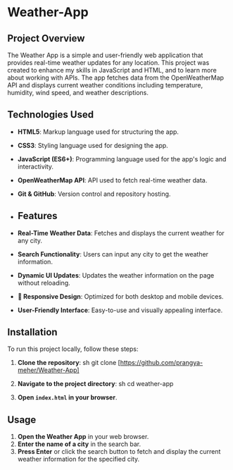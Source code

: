 # Weather-App

## Project Overview
The Weather App is a simple and user-friendly web application that provides real-time weather updates for any location. This project was created to enhance my skills in JavaScript and HTML, and to learn more about working with APIs. The app fetches data from the OpenWeatherMap API and displays current weather conditions including temperature, humidity, wind speed, and weather descriptions.

## Technologies Used
- **HTML5**: Markup language used for structuring the app.
- **CSS3**: Styling language used for designing the app.
- **JavaScript (ES6+)**: Programming language used for the app's logic and interactivity.
- **OpenWeatherMap API**: API used to fetch real-time weather data.
- **Git & GitHub**: Version control and repository hosting.

- ## Features
- **Real-Time Weather Data**: Fetches and displays the current weather for any city.
- **Search Functionality**: Users can input any city to get the weather information.
- **Dynamic UI Updates**: Updates the weather information on the page without reloading.
- **📱 Responsive Design**: Optimized for both desktop and mobile devices.
- **User-Friendly Interface**: Easy-to-use and visually appealing interface.

## Installation
To run this project locally, follow these steps:

1. **Clone the repository**:
    sh
    git clone [https://github.com/prangya-meher/Weather-App]
    
2. **Navigate to the project directory**:
    sh
    cd weather-app
    
3. **Open `index.html` in your browser**.

## Usage
1. **Open the Weather App** in your web browser.
2. **Enter the name of a city** in the search bar.
3. **Press Enter** or click the search button to fetch and display the current weather information for the specified city.

